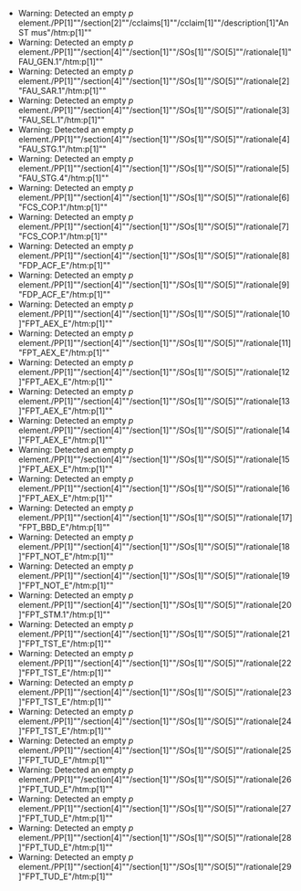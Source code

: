 * Warning: Detected an empty _p_ element./PP[1]""/section[2]""/cclaims[1]""/cclaim[1]""/description[1]"An ST mus"/htm:p[1]""
* Warning: Detected an empty _p_ element./PP[1]""/section[4]""/section[1]""/SOs[1]""/SO[5]""/rationale[1]"FAU_GEN.1"/htm:p[1]""
* Warning: Detected an empty _p_ element./PP[1]""/section[4]""/section[1]""/SOs[1]""/SO[5]""/rationale[2]"FAU_SAR.1"/htm:p[1]""
* Warning: Detected an empty _p_ element./PP[1]""/section[4]""/section[1]""/SOs[1]""/SO[5]""/rationale[3]"FAU_SEL.1"/htm:p[1]""
* Warning: Detected an empty _p_ element./PP[1]""/section[4]""/section[1]""/SOs[1]""/SO[5]""/rationale[4]"FAU_STG.1"/htm:p[1]""
* Warning: Detected an empty _p_ element./PP[1]""/section[4]""/section[1]""/SOs[1]""/SO[5]""/rationale[5]"FAU_STG.4"/htm:p[1]""
* Warning: Detected an empty _p_ element./PP[1]""/section[4]""/section[1]""/SOs[1]""/SO[5]""/rationale[6]"FCS_COP.1"/htm:p[1]""
* Warning: Detected an empty _p_ element./PP[1]""/section[4]""/section[1]""/SOs[1]""/SO[5]""/rationale[7]"FCS_COP.1"/htm:p[1]""
* Warning: Detected an empty _p_ element./PP[1]""/section[4]""/section[1]""/SOs[1]""/SO[5]""/rationale[8]"FDP_ACF_E"/htm:p[1]""
* Warning: Detected an empty _p_ element./PP[1]""/section[4]""/section[1]""/SOs[1]""/SO[5]""/rationale[9]"FDP_ACF_E"/htm:p[1]""
* Warning: Detected an empty _p_ element./PP[1]""/section[4]""/section[1]""/SOs[1]""/SO[5]""/rationale[10]"FPT_AEX_E"/htm:p[1]""
* Warning: Detected an empty _p_ element./PP[1]""/section[4]""/section[1]""/SOs[1]""/SO[5]""/rationale[11]"FPT_AEX_E"/htm:p[1]""
* Warning: Detected an empty _p_ element./PP[1]""/section[4]""/section[1]""/SOs[1]""/SO[5]""/rationale[12]"FPT_AEX_E"/htm:p[1]""
* Warning: Detected an empty _p_ element./PP[1]""/section[4]""/section[1]""/SOs[1]""/SO[5]""/rationale[13]"FPT_AEX_E"/htm:p[1]""
* Warning: Detected an empty _p_ element./PP[1]""/section[4]""/section[1]""/SOs[1]""/SO[5]""/rationale[14]"FPT_AEX_E"/htm:p[1]""
* Warning: Detected an empty _p_ element./PP[1]""/section[4]""/section[1]""/SOs[1]""/SO[5]""/rationale[15]"FPT_AEX_E"/htm:p[1]""
* Warning: Detected an empty _p_ element./PP[1]""/section[4]""/section[1]""/SOs[1]""/SO[5]""/rationale[16]"FPT_AEX_E"/htm:p[1]""
* Warning: Detected an empty _p_ element./PP[1]""/section[4]""/section[1]""/SOs[1]""/SO[5]""/rationale[17]"FPT_BBD_E"/htm:p[1]""
* Warning: Detected an empty _p_ element./PP[1]""/section[4]""/section[1]""/SOs[1]""/SO[5]""/rationale[18]"FPT_NOT_E"/htm:p[1]""
* Warning: Detected an empty _p_ element./PP[1]""/section[4]""/section[1]""/SOs[1]""/SO[5]""/rationale[19]"FPT_NOT_E"/htm:p[1]""
* Warning: Detected an empty _p_ element./PP[1]""/section[4]""/section[1]""/SOs[1]""/SO[5]""/rationale[20]"FPT_STM.1"/htm:p[1]""
* Warning: Detected an empty _p_ element./PP[1]""/section[4]""/section[1]""/SOs[1]""/SO[5]""/rationale[21]"FPT_TST_E"/htm:p[1]""
* Warning: Detected an empty _p_ element./PP[1]""/section[4]""/section[1]""/SOs[1]""/SO[5]""/rationale[22]"FPT_TST_E"/htm:p[1]""
* Warning: Detected an empty _p_ element./PP[1]""/section[4]""/section[1]""/SOs[1]""/SO[5]""/rationale[23]"FPT_TST_E"/htm:p[1]""
* Warning: Detected an empty _p_ element./PP[1]""/section[4]""/section[1]""/SOs[1]""/SO[5]""/rationale[24]"FPT_TST_E"/htm:p[1]""
* Warning: Detected an empty _p_ element./PP[1]""/section[4]""/section[1]""/SOs[1]""/SO[5]""/rationale[25]"FPT_TUD_E"/htm:p[1]""
* Warning: Detected an empty _p_ element./PP[1]""/section[4]""/section[1]""/SOs[1]""/SO[5]""/rationale[26]"FPT_TUD_E"/htm:p[1]""
* Warning: Detected an empty _p_ element./PP[1]""/section[4]""/section[1]""/SOs[1]""/SO[5]""/rationale[27]"FPT_TUD_E"/htm:p[1]""
* Warning: Detected an empty _p_ element./PP[1]""/section[4]""/section[1]""/SOs[1]""/SO[5]""/rationale[28]"FPT_TUD_E"/htm:p[1]""
* Warning: Detected an empty _p_ element./PP[1]""/section[4]""/section[1]""/SOs[1]""/SO[5]""/rationale[29]"FPT_TUD_E"/htm:p[1]""

